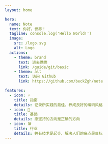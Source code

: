 ```yaml
---
layout: home

hero:
  name: Note
  text: 你好，世界！
  tagline: console.log('Hello World!')
  image:
    src: /logo.svg
    alt: Logo
  actions:
    - theme: brand
      text: 进去瞧瞧
      link: /guide/git/basic
    - theme: alt
      text: 访问 Github
      link: https://github.com/beckZgh/note

features:
  - icon: ⚡️
    title: 指南
    details: 记录所实践的最佳，养成良好的编码风格
  - icon: 🖖
    title: 基础
    details: 愿坚持的方向是正确的方向
  - icon: 🛠️
    title: 行业
    details: 拥有技术是起步、解决人们的痛点是目标
---
```

